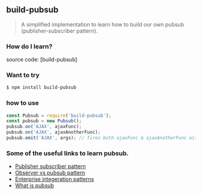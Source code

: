 ## build-pubsub

> A simplified implementation to learn how to build our own pubsub (publisher-subscriber pattern).


### How do I learn?
source code: [build-pubsub]

### Want to try 

```sh
$ npm install build-pubsub
```

### how to use  
```js
const Pubsub = require('build-pubsub');
const pubsub = new Pubsub();
pubsub.on('AJAX', ajaxFunc);
pubsub.on('AJAX', ajaxAnotherFunc);
pubsub.emit('AJAX', args); // fires both ajaxFunc & ajaxAnotherFunc with args
```
### Some of the useful links to learn pubsub.

- [Publisher subscriber pattern](https://en.wikipedia.org/wiki/Publish%E2%80%93subscribe_pattern)
- [Observer vs pubsub pattern](https://hackernoon.com/observer-vs-pub-sub-pattern-50d3b27f838c)
- [Enterprise integeration patterns](https://www.enterpriseintegrationpatterns.com/patterns/messaging/PublishSubscribeChannel.html)
- [What is pubsub](https://blog.stackpath.com/pub-sub/)

